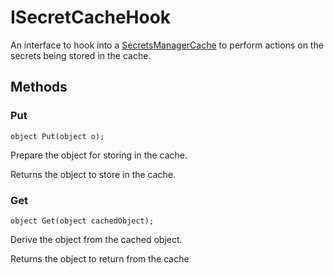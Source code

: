 # ISecretCacheHook<a name="retrieving-secrets_cache-net-ISecretCacheHook"></a>

An interface to hook into a [SecretsManagerCache](retrieving-secrets_cache-net-SecretsManagerCache.md) to perform actions on the secrets being stored in the cache\. 

## Methods<a name="retrieving-secrets_cache-net-ISecretCacheHook-methods"></a>

### Put<a name="retrieving-secrets_cache-net-ISecretCacheHook-methods-Put"></a>

`object Put(object o);`

Prepare the object for storing in the cache\.

Returns the object to store in the cache\.

### Get<a name="retrieving-secrets_cache-net-ISecretCacheHook-methods-Get"></a>

`object Get(object cachedObject);`

Derive the object from the cached object\.

Returns the object to return from the cache
